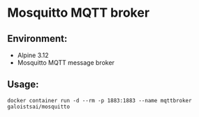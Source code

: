 # Mosquitto MQTT broker

## Environment:
  * Alpine 3.12
  * Mosquitto MQTT message broker

## Usage:
```console
docker container run -d --rm -p 1883:1883 --name mqttbroker galoistsai/mosquitto
```

